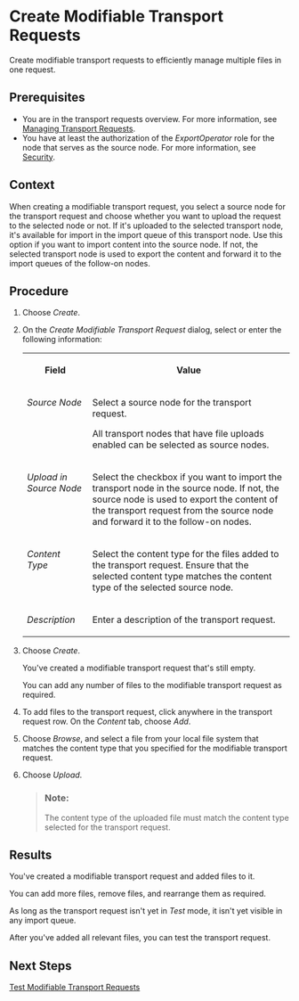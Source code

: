 <!-- loiob74238c48e774dd2a4a26ce5df6f15b2 -->

# Create Modifiable Transport Requests

Create modifiable transport requests to efficiently manage multiple files in one request.



<a name="loiob74238c48e774dd2a4a26ce5df6f15b2__prereq_axj_wvx_dgc"/>

## Prerequisites

-   You are in the transport requests overview. For more information, see [Managing Transport Requests](managing-transport-requests-d088caa.md).
-   You have at least the authorization of the *ExportOperator* role for the node that serves as the source node. For more information, see [Security](../60-security/security-51939a4.md).



## Context

When creating a modifiable transport request, you select a source node for the transport request and choose whether you want to upload the request to the selected node or not. If it's uploaded to the selected transport node, it's available for import in the import queue of this transport node. Use this option if you want to import content into the source node. If not, the selected transport node is used to export the content and forward it to the import queues of the follow-on nodes.



## Procedure

1.  Choose *Create*.

2.  On the *Create Modifiable Transport Request* dialog, select or enter the following information:


    <table>
    <tr>
    <th valign="top">

    Field
    
    </th>
    <th valign="top">

    Value
    
    </th>
    </tr>
    <tr>
    <td valign="top">
    
    *Source Node*
    
    </td>
    <td valign="top">
    
    Select a source node for the transport request.

    All transport nodes that have file uploads enabled can be selected as source nodes.
    
    </td>
    </tr>
    <tr>
    <td valign="top">
    
    *Upload in Source Node*
    
    </td>
    <td valign="top">
    
    Select the checkbox if you want to import the transport node in the source node. If not, the source node is used to export the content of the transport request from the source node and forward it to the follow-on nodes.
    
    </td>
    </tr>
    <tr>
    <td valign="top">
    
    *Content Type*
    
    </td>
    <td valign="top">
    
    Select the content type for the files added to the transport request. Ensure that the selected content type matches the content type of the selected source node.
    
    </td>
    </tr>
    <tr>
    <td valign="top">
    
    *Description*
    
    </td>
    <td valign="top">
    
    Enter a description of the transport request.
    
    </td>
    </tr>
    </table>
    
3.  Choose *Create*.

    You've created a modifiable transport request that's still empty.

    You can add any number of files to the modifiable transport request as required.

4.  To add files to the transport request, click anywhere in the transport request row. On the *Content* tab, choose *Add*.

5.  Choose *Browse*, and select a file from your local file system that matches the content type that you specified for the modifiable transport request.

6.  Choose *Upload*.

    > ### Note:  
    > The content type of the uploaded file must match the content type selected for the transport request.




<a name="loiob74238c48e774dd2a4a26ce5df6f15b2__result_dt3_qjb_jgc"/>

## Results

You've created a modifiable transport request and added files to it.

You can add more files, remove files, and rearrange them as required.

As long as the transport request isn't yet in *Test* mode, it isn't yet visible in any import queue.

After you've added all relevant files, you can test the transport request.



<a name="loiob74238c48e774dd2a4a26ce5df6f15b2__postreq_srf_rrf_ggc"/>

## Next Steps

[Test Modifiable Transport Requests](test-modifiable-transport-requests-36de37c.md)

